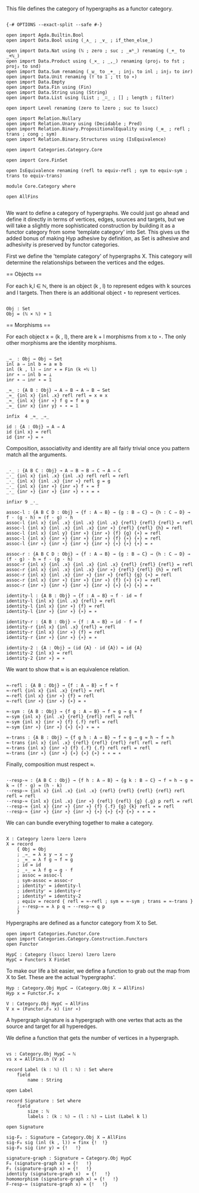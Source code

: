 This file defines the category of hypergraphs as a functor category.

```

{-# OPTIONS --exact-split --safe #-}

open import Agda.Builtin.Bool
open import Data.Bool using (_∧_ ; _∨_ ; if_then_else_)

open import Data.Nat using (ℕ ; zero ; suc ; _≡ᵇ_) renaming (_+_ to _+ℕ_)
open import Data.Product using (_×_ ; _,_) renaming (proj₁ to fst ; proj₂ to snd)
open import Data.Sum renaming (_⊎_ to _+_ ; inj₁ to inl ; inj₂ to inr)
open import Data.Unit renaming (⊤ to 𝟙 ; tt to ∗)
open import Data.Empty
open import Data.Fin using (Fin)
open import Data.String using (String)
open import Data.List using (List ; _∷_ ; [] ; length ; filter)

open import Level renaming (zero to lzero ; suc to lsucc)

open import Relation.Nullary
open import Relation.Unary using (Decidable ; Pred)
open import Relation.Binary.PropositionalEquality using (_≡_ ; refl ; trans ; cong ; sym)
open import Relation.Binary.Structures using (IsEquivalence)

open import Categories.Category.Core

open import Core.FinSet

open IsEquivalence renaming (refl to equiv-refl ; sym to equiv-sym ; trans to equiv-trans)

module Core.Category where

open AllFins


```

We want to define a category of hypergraphs. We could just go ahead and define
it directly in terms of vertices, edges, sources and targets, but we will take
a slightly more sophisticated construction by building it as a functor category
from some 'template category' into Set. This gives us the added bonus of making
Hyp adhesive by definition, as Set is adhesive and adhesivity is preserved by
functor categories.

First we define the 'template category' of hypergraphs X. This category will
determine the relationships between the vertices and the edges.

== Objects ==

For each k,l ∈ ℕ, there is an object (k , l) to represent edges with k sources
and l targets. Then there is an additional object ⋆ to represent vertices.

```

Obj : Set
Obj = (ℕ × ℕ) + 𝟙

```

== Morphisms ==

For each object x = (k , l), there are k + l morphisms from x to ⋆.
The only other morphisms are the identity morphisms.

```

_⇒_ : Obj → Obj → Set
inl a ⇒ inl b = a ≡ b
inl (k , l) ⇒ inr ∗ = Fin (k +ℕ l)
inr ∗ ⇒ inl b = ⊥
inr ∗ ⇒ inr ∗ = 𝟙

_≈_ : {A B : Obj} → A ⇒ B → A ⇒ B → Set
_≈_ {inl x} {inl .x} refl refl = x ≡ x
_≈_ {inl x} {inr ∗} f g = f ≡ g
_≈_ {inr x} {inr y} ∗ ∗ = 𝟙

infix  4 _≈_ _⇒_

id : {A : Obj} → A ⇒ A
id {inl x} = refl
id {inr ∗} = ∗

```

Composition, associativity and identity are all fairly trivial once you pattern
match all the arguments.

```

_·_ : {A B C : Obj} → A ⇒ B → B ⇒ C → A ⇒ C
_·_ {inl x} {inl .x} {inl .x} refl refl = refl
_·_ {inl x} {inl .x} {inr ∗} refl g = g
_·_ {inl x} {inr ∗} {inr ∗} f ∗ = f
_·_ {inr ∗} {inr ∗} {inr ∗} ∗ ∗ = ∗

infixr 9 _·_

assoc-l : {A B C D : Obj} → {f : A ⇒ B} → {g : B ⇒ C} → {h : C ⇒ D} → f · (g · h) ≈ (f · g) · h
assoc-l {inl x} {inl .x} {inl .x} {inl .x} {refl} {refl} {refl} = refl
assoc-l {inl x} {inl .x} {inl .x} {inr ∗} {refl} {refl} {h} = refl
assoc-l {inl x} {inl y} {inr ∗} {inr ∗} {f} {g} {∗} = refl
assoc-l {inl x} {inr ∗} {inr ∗} {inr ∗} {f} {∗} {∗} = refl
assoc-l {inr ∗} {inr ∗} {inr ∗} {inr ∗} {∗} {∗} {∗} = ∗

assoc-r : {A B C D : Obj} → {f : A ⇒ B} → {g : B ⇒ C} → {h : C ⇒ D} → (f · g) · h ≈ f · (g · h)
assoc-r {inl x} {inl .x} {inl .x} {inl .x} {refl} {refl} {refl} = refl
assoc-r {inl x} {inl .x} {inl .x} {inr ∗} {refl} {refl} {h} = refl
assoc-r {inl x} {inl .x} {inr ∗} {inr ∗} {refl} {g} {∗} = refl
assoc-r {inl x} {inr ∗} {inr ∗} {inr ∗} {f} {∗} {∗} = refl
assoc-r {inr ∗} {inr ∗} {inr ∗} {inr ∗} {∗} {∗} {∗} = ∗

identity-l : {A B : Obj} → {f : A ⇒ B} → f · id ≈ f
identity-l {inl x} {inl .x} {refl} = refl
identity-l {inl x} {inr ∗} {f} = refl
identity-l {inr ∗} {inr ∗} {∗} = ∗

identity-r : {A B : Obj} → {f : A ⇒ B} → id · f ≈ f
identity-r {inl x} {inl .x} {refl} = refl
identity-r {inl x} {inr ∗} {f} = refl
identity-r {inr ∗} {inr ∗} {∗} = ∗

identity-2 : {A : Obj} → (id {A} · id {A}) ≈ id {A}
identity-2 {inl x} = refl
identity-2 {inr ∗} = ∗

```

We want to show that ≈ is an equivalence relation.

```

≈-refl : {A B : Obj} → {f : A ⇒ B} → f ≈ f
≈-refl {inl x} {inl .x} {refl} = refl
≈-refl {inl x} {inr ∗} {f} = refl
≈-refl {inr ∗} {inr ∗} {∗} = ∗

≈-sym : {A B : Obj} → {f g : A ⇒ B} → f ≈ g → g ≈ f
≈-sym {inl x} {inl .x} {refl} {refl} refl = refl
≈-sym {inl x} {inr ∗} {f} {.f} refl = refl
≈-sym {inr ∗} {inr ∗} {∗} {∗} ∗ = ∗

≈-trans : {A B : Obj} → {f g h : A ⇒ B} → f ≈ g → g ≈ h → f ≈ h
≈-trans {inl x} {inl .x} {refl} {refl} {refl} refl refl = refl
≈-trans {inl x} {inr ∗} {f} {.f} {.f} refl refl = refl
≈-trans {inr ∗} {inr ∗} {∗} {∗} {∗} ∗ ∗ = ∗

```

Finally, composition must respect ≈.

```

·-resp-≈ : {A B C : Obj} → {f h : A ⇒ B} → {g k : B ⇒ C} → f ≈ h → g ≈ k → (f · g) ≈ (h · k)
·-resp-≈ {inl x} {inl .x} {inl .x} {refl} {refl} {refl} {refl} refl refl = refl
·-resp-≈ {inl x} {inl .x} {inr ∗} {refl} {refl} {g} {.g} p refl = refl
·-resp-≈ {inl x} {inr ∗} {inr ∗} {f} {.f} {g} {k} refl ∗ = refl
·-resp-≈ {inr ∗} {inr ∗} {inr ∗} {∗} {∗} {∗} {∗} ∗ ∗ = ∗

```

We can can bundle everything together to make a category.

```

X : Category lzero lzero lzero
X = record
    { Obj = Obj
    ; _⇒_ = λ x y → x ⇒ y
    ; _≈_ = λ f g → f ≈ g
    ; id = id
    ; _∘_ = λ f g → g · f
    ; assoc = assoc-l
    ; sym-assoc = assoc-r
    ; identityˡ = identity-l
    ; identityʳ = identity-r
    ; identity² = identity-2
    ; equiv = record { refl = ≈-refl ; sym = ≈-sym ; trans = ≈-trans }
    ; ∘-resp-≈ = λ p q → ·-resp-≈ q p
    }

```

Hypergraphs are defined as a functor category from X to Set.

```
open import Categories.Functor.Core
open import Categories.Category.Construction.Functors
open Functor

HypC : Category (lsucc lzero) lzero lzero
HypC = Functors X FinSet

```

To make our life a bit easier, we define a function to grab out the map
from X to Set. These are the actual 'hypergraphs'.

```
Hyp : Category.Obj HypC → (Category.Obj X → AllFins)
Hyp x = Functor.F₀ x

V : Category.Obj HypC → AllFins
V x = (Functor.F₀ x) (inr ∗)

```

A hypergraph signature is a hypergraph with one vertex that acts as the source
and target for all hyperedges.

We define a function that gets the number of vertices in a hypergraph.

```

vs : Category.Obj HypC → ℕ
vs x = AllFins.n (V x)

record Label (k : ℕ) (l : ℕ) : Set where
    field
        name : String

open Label

record Signature : Set where
    field
        size : ℕ
        labels : (k : ℕ) → (l : ℕ) → List (Label k l)

open Signature

sig-F₀ : Signature → Category.Obj X → AllFins
sig-F₀ sig (inl (k , l)) = finx {!  !}
sig-F₀ sig (inr y) = {!   !}

signature-graph : Signature → Category.Obj HypC
F₀ (signature-graph x) = {!   !}
F₁ (signature-graph x) = {!   !}
identity (signature-graph x)  = {!   !}
homomorphism (signature-graph x) = {!   !}
F-resp-≈ (signature-graph x) = {!   !}

```

